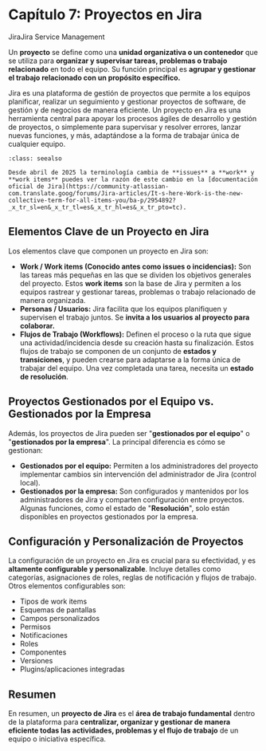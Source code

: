 # Capítulo 7: Proyectos en Jira

<span class="badge badge-jira">Jira</span><span class="badge badge-jsm">Jira Service Management</span>

Un **proyecto** se define como una **unidad organizativa o un contenedor** que se utiliza para **organizar y supervisar tareas, problemas o trabajo relacionado** en todo el equipo. Su función principal es **agrupar y gestionar el trabajo relacionado con un propósito específico.**

Jira es una plataforma de gestión de proyectos que permite a los equipos planificar, realizar un seguimiento y gestionar proyectos de software, de gestión y de negocios de manera eficiente. Un proyecto en Jira es una herramienta central para apoyar los procesos ágiles de desarrollo y gestión de proyectos, o simplemente para supervisar y resolver errores, lanzar nuevas funciones, y más, adaptándose a la forma de trabajar única de cualquier equipo.

```{admonition} Cambios en la terminología Atlassian
:class: seealso

Desde abril de 2025 la terminología cambia de **issues** a **work** y **work items** puedes ver la razón de este cambio en la [documentación oficial de Jira](https://community-atlassian-com.translate.goog/forums/Jira-articles/It-s-here-Work-is-the-new-collective-term-for-all-items-you/ba-p/2954892?_x_tr_sl=en&_x_tr_tl=es&_x_tr_hl=es&_x_tr_pto=tc).
```

## Elementos Clave de un Proyecto en Jira

Los elementos clave que componen un proyecto en Jira son:

* **Work / Work items (Conocido antes como issues o incidencias):** Son las tareas más pequeñas en las que se dividen los objetivos generales del proyecto. Estos **work items** son la base de Jira y permiten a los equipos rastrear y gestionar tareas, problemas o trabajo relacionado de manera organizada.
* **Personas / Usuarios:** Jira facilita que los equipos planifiquen y supervisen el trabajo juntos. Se **invita a los usuarios al proyecto para colaborar.**
* **Flujos de Trabajo (Workflows):** Definen el proceso o la ruta que sigue una actividad/incidencia desde su creación hasta su finalización. Estos flujos de trabajo se componen de un conjunto de **estados y transiciones**, y pueden crearse para adaptarse a la forma única de trabajar del equipo. Una vez completada una tarea, necesita un **estado de resolución**.

## Proyectos Gestionados por el Equipo vs. Gestionados por la Empresa

Además, los proyectos de Jira pueden ser "**gestionados por el equipo**" o "**gestionados por la empresa**". La principal diferencia es cómo se gestionan:

* **Gestionados por el equipo:** Permiten a los administradores del proyecto implementar cambios sin intervención del administrador de Jira (control local).
* **Gestionados por la empresa:** Son configurados y mantenidos por los administradores de Jira y comparten configuración entre proyectos. Algunas funciones, como el estado de "**Resolución**", solo están disponibles en proyectos gestionados por la empresa.

## Configuración y Personalización de Proyectos

La configuración de un proyecto en Jira es crucial para su efectividad, y es **altamente configurable y personalizable**. Incluye detalles como categorías, asignaciones de roles, reglas de notificación y flujos de trabajo. Otros elementos configurables son:

* Tipos de work items
* Esquemas de pantallas
* Campos personalizados
* Permisos
* Notificaciones
* Roles
* Componentes
* Versiones
* Plugins/aplicaciones integradas

## Resumen

En resumen, un **proyecto de Jira** es el **área de trabajo fundamental** dentro de la plataforma para **centralizar, organizar y gestionar de manera eficiente todas las actividades, problemas y el flujo de trabajo** de un equipo o iniciativa específica.